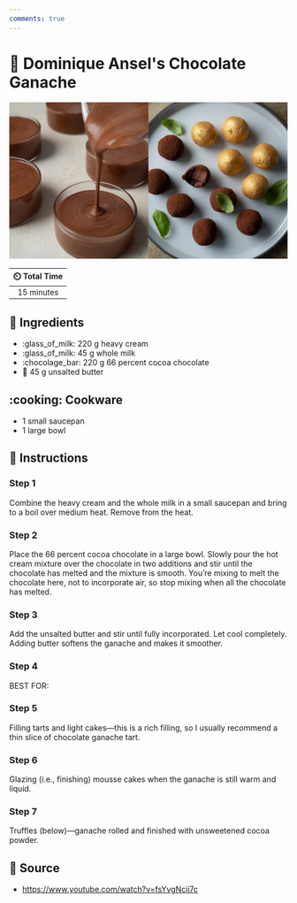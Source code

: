```yaml
---
comments: true
---
```

# :chocolate_bar: Dominique Ansel's Chocolate Ganache

![Dominique Ansel's Chocolate Ganache](../../assets/images/dominique-ansel's-chocolate-ganache.jpg)

| :timer_clock: Total Time |
|:-----------------------: |
| 15 minutes |

## :salt: Ingredients

- :glass_of_milk: 220 g heavy cream
- :glass_of_milk: 45 g whole milk
- :chocolage_bar: 220 g 66 percent cocoa chocolate
- :butter: 45 g unsalted butter

## :cooking: Cookware

- 1 small saucepan
- 1 large bowl

## :pencil: Instructions

### Step 1

Combine the heavy cream and the whole milk in a small saucepan and bring to a boil over medium heat. Remove from the
heat.

### Step 2

Place the 66 percent cocoa chocolate in a large bowl. Slowly pour the hot cream mixture over the chocolate in two
additions and stir until the chocolate has melted and the mixture is smooth. You’re mixing to melt the chocolate here,
not to incorporate air, so stop mixing when all the chocolate has melted.

### Step 3

Add the unsalted butter and stir until fully incorporated. Let cool completely. Adding butter softens the ganache and
makes it smoother.

### Step 4

BEST FOR:

### Step 5

Filling tarts and light cakes—this is a rich filling, so I usually recommend a thin slice of chocolate ganache tart.

### Step 6

Glazing (i.e., finishing) mousse cakes when the ganache is still warm and liquid.

### Step 7

Truffles (below)—ganache rolled and finished with unsweetened cocoa powder.

## :link: Source

- <https://www.youtube.com/watch?v=fsYvgNcii7c>

